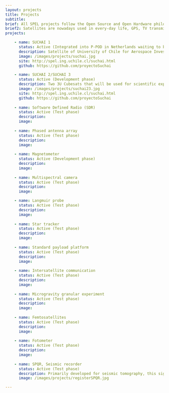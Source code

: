 ```yaml
---
layout: projects
title: Projects
subtitle:
brief: All SPEL projects follow the Open Source and Open Hardware philosophy. If you are interested in one of our projects don't hesitate and contact us
brief2: Satellites are nowadays used in every-day life, GPS, TV transmission, Internet and weather forecast being the most famous examples. The communication sub-systems (COM),  the On Board Computer (OBC) and the Energy Power System (EPS) all lie at the heart of every spacecraft, small or big. Continuous R&D activities try to make this subsystems better, smaller, and more efficient.  In parallel, the recent introduction of the Cubesat standard and its use of nontraditional risk-taking development approaches to achieve low-cost and fast-delivery has revolutionized the space sector by allowing literally hundreds of new actors to enter.  At the SPEL laboratory we are developing a space program based on Cubesat mission. Our goal is to design, develop and launch a Cubesat mission every two years. 
projects:

    - name: SUCHAI 1
      status: Active (Integrated into P-POD in Netherlands waiting to be carried on to USA for final integration in a Spacex's Falcon 9 rocket)
      description: Satellite of University of Chile for Aerospace Investigation. SUCHAI is the first chilean CubeSat developed by undergraduate students, engineers and professors of the Electrical Engineering, Physics and Mechanical Engineering Departments at Faculty of Physical and Mathematical Sciences (FCFM) at Universidad de Chile. It has three main goals: (1) Generate avanced human resources, (2) Create space technology in our country and (3) serve a vehicle to carry scientific expirements in space.
      image: /images/projects/suchai.jpg
      site: http://spel.ing.uchile.cl/suchai.html
      github: https://github.com/proyectoSuchai

    - name: SUCHAI 2/SUCHAI 3
      status: Active (Development phase)
      description: Two 3U Cubesats that will be used for scientific exploration. Founded by the Chilean Government. It has a planned end date for 4Q 2018. 
      image: /images/projects/suchai23.jpg
      site: http://spel.ing.uchile.cl/suchai.html
      github: https://github.com/proyectoSuchai
      
    - name: Software Defined Radio (SDR)
      status: Active (Test phase)
      description: 
      image:
      
    - name: Phased antenna array
      status: Active (Test phase)
      description: 
      image:
      
    - name: Magnetometer
      status: Active (Development phase)
      description: 
      image: 
      
    - name: Multispectral camera
      status: Active (Test phase)
      description: 
      image:

    - name: Langmuir probe
      status: Active (Test phase)
      description: 
      image: 
      
    - name: Star tracker
      status: Active (Test phase)
      description: 
      image: 
      
    - name: Standard payload platform
      status: Active (Test phase)
      description: 
      image: 
      
    - name: Intersatellite communication
      status: Active (Test phase)
      description: 
      image: 
      
    - name: Microgravity granular experiment
      status: Active (Test phase)
      description: 
      image: 
      
    - name: Femtosatellites
      status: Active (Test phase)
      description: 
      image:
      
    - name: Fotometer
      status: Active (Test phase)
      description: 
      image: 
      
    - name: SPQR, Seismic recorder
      status: Active (Test phase)
      description: Primarily developed for seismic tomography, this signal recorder is capable of digitalize, synchronize and save to disk (MSEED, ASCII formats) signal samples from different sources. It is based on low cost and COTS products.
      image: /images/projects/registerSPQR.jpg

---
```

